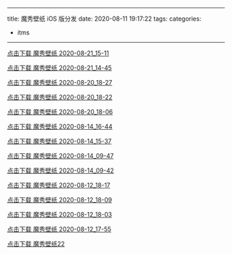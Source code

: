 
---
title: 魔秀壁纸 iOS 版分发
date: 2020-08-11 19:17:22
tags:
categories:
  - itms
---

[点击下载 魔秀壁纸 2020-08-21_15-11](itms-services:///?action=download-manifest&url=https%3A%2F%2Fres-jori.obs.cn-north-1.myhuaweicloud.com%2Fmoxiu%2Fwallpaper-ios%2Fitms%2Fmanifest%2F2020-08-21_15-11.plist)

[点击下载 魔秀壁纸 2020-08-21_14-45](itms-services:///?action=download-manifest&url=https%3A%2F%2Fres-jori.obs.cn-north-1.myhuaweicloud.com%2Fmoxiu%2Fwallpaper-ios%2Fitms%2Fmanifest%2F2020-08-21_14-45.plist)


[点击下载 魔秀壁纸 2020-08-20_18-27](itms-services:///?action=download-manifest&url=https%3A%2F%2Fres-jori.obs.cn-north-1.myhuaweicloud.com%2Fmoxiu%2Fwallpaper-ios%2Fitms%2Fmanifest%2F2020-08-20_18-27.plist)


[点击下载 魔秀壁纸 2020-08-20_18-22](itms-services:///?action=download-manifest&url=https%3A%2F%2Fres-jori.obs.cn-north-1.myhuaweicloud.com%2Fmoxiu%2Fwallpaper-ios%2Fitms%2Fmanifest%2F2020-08-20_18-22.plist)


[点击下载 魔秀壁纸 2020-08-20_18-06](itms-services:///?action=download-manifest&url=https%3A%2F%2Fres-jori.obs.cn-north-1.myhuaweicloud.com%2Fmoxiu%2Fwallpaper-ios%2Fitms%2Fmanifest%2F2020-08-20_18-06.plist)


[点击下载 魔秀壁纸 2020-08-14_16-44](itms-services:///?action=download-manifest&url=https%3A%2F%2Fres-jori.obs.cn-north-1.myhuaweicloud.com%2Fmoxiu%2Fwallpaper-ios%2Fitms%2Fmanifest%2F2020-08-14_16-44.plist)


[点击下载 魔秀壁纸 2020-08-14_15-37](itms-services:///?action=download-manifest&url=https%3A%2F%2Fres-jori.obs.cn-north-1.myhuaweicloud.com%2Fmoxiu%2Fwallpaper-ios%2Fitms%2Fmanifest%2F2020-08-14_15-37.plist)


[点击下载 魔秀壁纸 2020-08-14_09-47](itms-services:///?action=download-manifest&url=https%3A%2F%2Fres-jori.obs.cn-north-1.myhuaweicloud.com%2Fmoxiu%2Fwallpaper-ios%2Fitms%2Fmanifest%2F2020-08-14_09-47.plist)


[点击下载 魔秀壁纸 2020-08-14_09-42](itms-services:///?action=download-manifest&url=https%3A%2F%2Fres-jori.obs.cn-north-1.myhuaweicloud.com%2Fmoxiu%2Fwallpaper-ios%2Fitms%2Fmanifest%2F2020-08-14_09-42.plist)


[点击下载 魔秀壁纸 2020-08-12_18-17](itms-services:///?action=download-manifest&url=https%3A%2F%2Fres-jori.obs.cn-north-1.myhuaweicloud.com%2Fmoxiu%2Fwallpaper-ios%2Fitms%2Fmanifest%2F2020-08-12_18-17.plist)


[点击下载 魔秀壁纸 2020-08-12_18-09](itms-services:///?action=download-manifest&url=https%3A%2F%2Fres-jori.obs.cn-north-1.myhuaweicloud.com%2Fmoxiu%2Fwallpaper-ios%2Fitms%2Fmanifest%2F2020-08-12_18-09.plist)


[点击下载 魔秀壁纸 2020-08-12_18-03](itms-services:///?action=download-manifest&url=https%3A%2F%2Fres-jori.obs.cn-north-1.myhuaweicloud.com%2Fmoxiu%2Fwallpaper-ios%2Fitms%2Fmanifest%2F2020-08-12_18-03.plist)


[点击下载 魔秀壁纸 2020-08-12_17-55](itms-services:///?action=download-manifest&url=https%3A%2F%2Fres-jori.obs.cn-north-1.myhuaweicloud.com%2Fmoxiu%2Fwallpaper-ios%2Fitms%2Fmanifest%2F2020-08-12_17-55.plist)


[点击下载 魔秀壁纸22](itms-services:///?action=download-manifest&url=https%3a%2f%2fres-jori.obs.cn-north-1.myhuaweicloud.com%2fmoxiu%2fwallpaper-ios%2fitms%2fmanifest%2f2020-08-12_16-40.plist)


